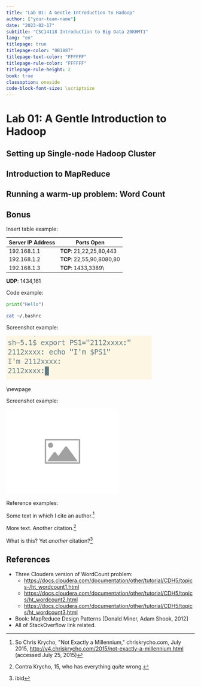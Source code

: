 ```yaml
---
title: "Lab 01: A Gentle Introduction to Hadoop"
author: ["your-team-name"]
date: "2023-02-17"
subtitle: "CSC14118 Introduction to Big Data 20KHMT1"
lang: "en"
titlepage: true
titlepage-color: "0B1887"
titlepage-text-color: "FFFFFF"
titlepage-rule-color: "FFFFFF"
titlepage-rule-height: 2
book: true
classoption: oneside
code-block-font-size: \scriptsize
---
```

# Lab 01: A Gentle Introduction to Hadoop

## Setting up Single-node Hadoop Cluster

## Introduction to MapReduce


## Running a warm-up problem: Word Count

## Bonus

Insert table example:

Server IP Address | Ports Open
------------------|----------------------------------------
192.168.1.1       | **TCP**: 21,22,25,80,443
192.168.1.2       | **TCP**: 22,55,90,8080,80
192.168.1.3       | **TCP**: 1433,3389\
**UDP**: 1434,161

Code example:

```python
print("Hello")
```

```bash
cat ~/.bashrc
```

Screenshot example:

![Proof of change your shell prompt's name](images/changeps1.png)

\newpage

Screenshot example:

![ImgPlaceholder](images/placeholder-image-300x225.png)

Reference examples:

Some text in which I cite an author.[^fn1]

More text. Another citation.[^fn2]

What is this? Yet _another_ citation?[^fn3]


## References
<!-- References without citing, this will be display as resources -->
- Three Cloudera version of WordCount problem:
    - https://docs.cloudera.com/documentation/other/tutorial/CDH5/topics-/ht_wordcount1.html
    - https://docs.cloudera.com/documentation/other/tutorial/CDH5/topics/ht_wordcount2.html
    - https://docs.cloudera.com/documentation/other/tutorial/CDH5/topics/ht_wordcount3.html
- Book: MapReduce Design Patterns [Donald Miner, Adam Shook, 2012]
- All of StackOverflow link related.

<!-- References with citing, this will be display as footnotes -->
[^fn1]: So Chris Krycho, "Not Exactly a Millennium," chriskrycho.com, July 2015, http://v4.chriskrycho.com/2015/not-exactly-a-millennium.html
(accessed July 25, 2015)

[^fn2]: Contra Krycho, 15, who has everything _quite_ wrong.

[^fn3]: ibid